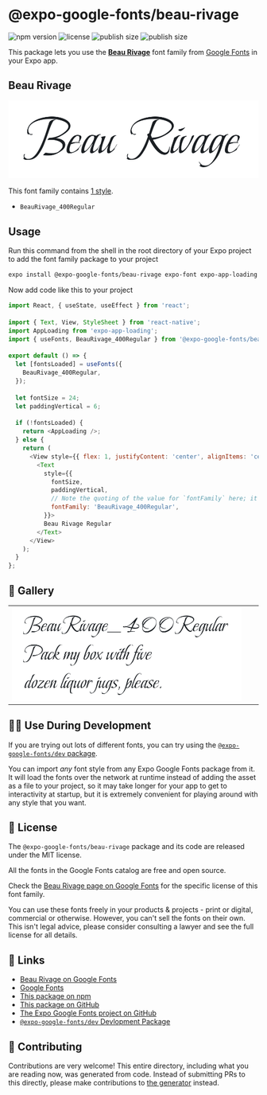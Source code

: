 # @expo-google-fonts/beau-rivage

![npm version](https://flat.badgen.net/npm/v/@expo-google-fonts/beau-rivage)
![license](https://flat.badgen.net/github/license/expo/google-fonts)
![publish size](https://flat.badgen.net/packagephobia/install/@expo-google-fonts/beau-rivage)
![publish size](https://flat.badgen.net/packagephobia/publish/@expo-google-fonts/beau-rivage)

This package lets you use the [**Beau Rivage**](https://fonts.google.com/specimen/Beau+Rivage) font family from [Google Fonts](https://fonts.google.com/) in your Expo app.

## Beau Rivage

![Beau Rivage](./font-family.png)

This font family contains [1 style](#-gallery).

- `BeauRivage_400Regular`

## Usage

Run this command from the shell in the root directory of your Expo project to add the font family package to your project
```sh
expo install @expo-google-fonts/beau-rivage expo-font expo-app-loading
```

Now add code like this to your project
```js
import React, { useState, useEffect } from 'react';

import { Text, View, StyleSheet } from 'react-native';
import AppLoading from 'expo-app-loading';
import { useFonts, BeauRivage_400Regular } from '@expo-google-fonts/beau-rivage';

export default () => {
  let [fontsLoaded] = useFonts({
    BeauRivage_400Regular,
  });

  let fontSize = 24;
  let paddingVertical = 6;

  if (!fontsLoaded) {
    return <AppLoading />;
  } else {
    return (
      <View style={{ flex: 1, justifyContent: 'center', alignItems: 'center' }}>
        <Text
          style={{
            fontSize,
            paddingVertical,
            // Note the quoting of the value for `fontFamily` here; it expects a string!
            fontFamily: 'BeauRivage_400Regular',
          }}>
          Beau Rivage Regular
        </Text>
      </View>
    );
  }
};

```

## 🔡 Gallery


||||
|-|-|-|
|![BeauRivage_400Regular](./BeauRivage_400Regular.ttf.png)||||


## 👩‍💻 Use During Development

If you are trying out lots of different fonts, you can try using the [`@expo-google-fonts/dev` package](https://github.com/expo/google-fonts/tree/master/font-packages/dev#readme).

You can import *any* font style from any Expo Google Fonts package from it. It will load the fonts
over the network at runtime instead of adding the asset as a file to your project, so it may take longer
for your app to get to interactivity at startup, but it is extremely convenient
for playing around with any style that you want.

## 📖 License

The `@expo-google-fonts/beau-rivage` package and its code are released under the MIT license.

All the fonts in the Google Fonts catalog are free and open source.

Check the [Beau Rivage page on Google Fonts](https://fonts.google.com/specimen/Beau+Rivage) for the specific license of this font family.

You can use these fonts freely in your products & projects - print or digital, commercial or otherwise. However, you can't sell the fonts on their own. This isn't legal advice, please consider consulting a lawyer and see the full license for all details.

## 🔗 Links

- [Beau Rivage on Google Fonts](https://fonts.google.com/specimen/Beau+Rivage)
- [Google Fonts](https://fonts.google.com/)
- [This package on npm](https://www.npmjs.com/package/@expo-google-fonts/beau-rivage)
- [This package on GitHub](https://github.com/expo/google-fonts/tree/master/font-packages/beau-rivage)
- [The Expo Google Fonts project on GitHub](https://github.com/expo/google-fonts)
- [`@expo-google-fonts/dev` Devlopment Package](https://github.com/expo/google-fonts/tree/master/font-packages/dev)

## 🤝 Contributing

Contributions are very welcome! This entire directory, including what you are reading now, was generated from code. Instead of submitting PRs to this directly, please make contributions to [the generator](https://github.com/expo/google-fonts/tree/master/packages/generator) instead.
